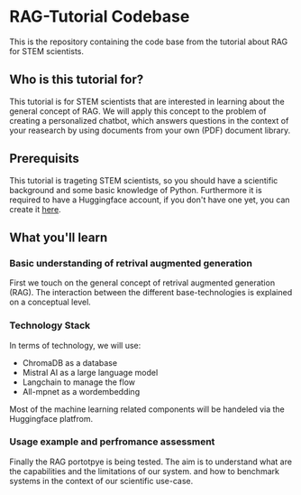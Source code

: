 # RAG-Tutorial Codebase 
This is the repository containing the code base from the tutorial about RAG for STEM scientists.


## Who is this tutorial for?
This tutorial is for STEM scientists that are interested in learning about the general concept of RAG. 
We will apply this concept to the problem of creating a personalized chatbot, which answers questions in the context of your reasearch by using documents from your own (PDF) document library.

## Prerequisits
This tutorial is trageting STEM scientists, so you should have a scientific background and some basic knowledge of Python.
Furthermore it is required to have a Huggingface account, if you don't have one yet, you can create it [here](https://huggingface.co/join).

## What you'll learn

### Basic understanding of retrival augmented generation
First we touch on the general concept of retrival augmented generation (RAG). 
The interaction between the different base-technologies is explained on a conceptual level.

### Technology Stack
In terms of technology, we will use:
- ChromaDB as a database
- Mistral AI as a large language model
- Langchain to manage the flow
- All-mpnet as a wordembedding 

Most of the machine learning related components will be handeled via the Huggingface platfrom.

### Usage example and perfromance assessment 
Finally the RAG portotpye is being tested. The aim is to understand what are the capabilities and the limitations of our system. and how to benchmark systems in the context of our scientific use-case.


